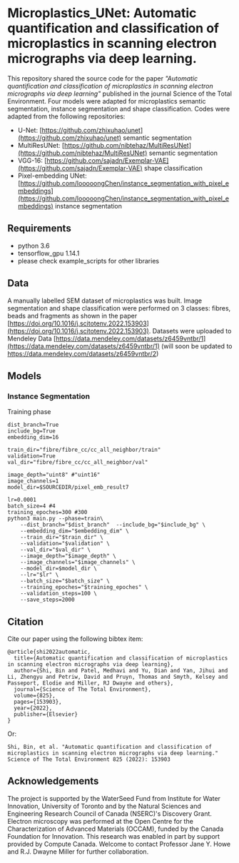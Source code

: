 # Microplastics_UNet: Automatic quantification and classification of microplastics in scanning electron micrographs via deep learning. 

This repository shared the source code for the paper *"Automatic quantification and classification of microplastics in scanning electron micrographs via deep learning"* published in the journal 
Science of the Total Environment. Four models were adapted for microplastics semantic segmentation, instance segmentation and shape classification.  Codes were adapted from the following repositories:

- U-Net: [https://github.com/zhixuhao/unet](https://github.com/zhixuhao/unet) semantic segmentation
- MultiResUNet: [https://github.com/nibtehaz/MultiResUNet](https://github.com/nibtehaz/MultiResUNet) semantic segmentation
- VGG-16: [https://github.com/sajadn/Exemplar-VAE](https://github.com/sajadn/Exemplar-VAE) shape classification
- Pixel-embedding UNet: [https://github.com/looooongChen/instance_segmentation_with_pixel_embeddings](https://github.com/looooongChen/instance_segmentation_with_pixel_embeddings) instance segmentation

## Requirements
- python 3.6
- tensorflow_gpu 1.14.1
- please check example_scripts for other libraries


## Data

A manually labelled SEM dataset of microplastics was built. Image segmentation and shape classification were performed on 3 classes: fibres,
beads and fragments as shown in the paper [https://doi.org/10.1016/j.scitotenv.2022.153903](https://doi.org/10.1016/j.scitotenv.2022.153903). Datasets were uploaded to Mendeley Data [https://data.mendeley.com/datasets/z6459vntbr/1](https://data.mendeley.com/datasets/z6459vntbr/1) (will soon be updated to https://data.mendeley.com/datasets/z6459vntbr/2)


## Models 

### Instance Segmentation

Training phase
```
dist_branch=True
include_bg=True
embedding_dim=16

train_dir="fibre/fibre_cc/cc_all_neighbor/train"
validation=True
val_dir="fibre/fibre_cc/cc_all_neighbor/val"

image_depth="uint8" #"uint16"
image_channels=1
model_dir=$SOURCEDIR/pixel_emb_result7

lr=0.0001
batch_size=4 #4
training_epoches=300 #300
python3 main.py --phase=train\
	--dist_branch="$dist_branch"  --include_bg="$include_bg" \
	--embedding_dim="$embedding_dim" \
	--train_dir="$train_dir" \
	--validation="$validation" \
	--val_dir="$val_dir" \
	--image_depth="$image_depth" \
	--image_channels="$image_channels" \
	--model_dir=$model_dir \
	--lr="$lr" \
	--batch_size="$batch_size" \
	--training_epoches="$training_epoches" \
	--validation_steps=100 \
	--save_steps=2000
```




  ## Citation

Cite our paper using the following bibtex item:
```
@article{shi2022automatic,
  title={Automatic quantification and classification of microplastics in scanning electron micrographs via deep learning},
  author={Shi, Bin and Patel, Medhavi and Yu, Dian and Yan, Jihui and Li, Zhengyu and Petriw, David and Pruyn, Thomas and Smyth, Kelsey and Passeport, Elodie and Miller, RJ Dwayne and others},
  journal={Science of The Total Environment},
  volume={825},
  pages={153903},
  year={2022},
  publisher={Elsevier}
}
```
Or: <br>
```
Shi, Bin, et al. "Automatic quantification and classification of microplastics in scanning electron micrographs via deep learning." Science of The Total Environment 825 (2022): 153903
```


## Acknowledgements

The project is supported by the WaterSeed Fund from Institute for Water Innovation, University of Toronto and by the Natural Sciences and Engineering Research Council of Canada (NSERC)'s Discovery Grant. Electron microscopy was performed at the Open Centre for the Characterization of Advanced Materials (OCCAM), funded by the Canada Foundation for Innovation. This research was enabled in part by support provided by Compute Canada. Welcome to contact Professor Jane Y. Howe and  R.J. Dwayne Miller for further collaboration. 

